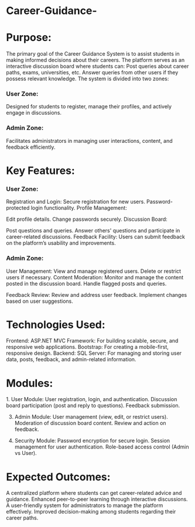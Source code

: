 # Career-Guidance-
<h1> Purpose:</h1>
The primary goal of the Career Guidance System is to assist students in making informed decisions about their careers. The platform serves as an interactive discussion board where students can:
Post queries about career paths, exams, universities, etc.
Answer queries from other users if they possess relevant knowledge.
The system is divided into two zones:

<h3>User Zone:</h3> Designed for students to register, manage their profiles, and actively engage in discussions.
<h3>Admin Zone: </h3>Facilitates administrators in managing user interactions, content, and feedback efficiently.

<h1>Key Features:</h1>
<h3>User Zone:</h3>

Registration and Login:
Secure registration for new users.
Password-protected login functionality.
Profile Management:

Edit profile details.
Change passwords securely.
Discussion Board:

Post questions and queries.
Answer others' questions and participate in career-related discussions.
Feedback Facility:
Users can submit feedback on the platform’s usability and improvements.

<h3>Admin Zone:</h3>

User Management:
View and manage registered users.
Delete or restrict users if necessary.
Content Moderation:
Monitor and manage the content posted in the discussion board.
Handle flagged posts and queries.

Feedback Review:
Review and address user feedback.
Implement changes based on user suggestions.

<h1>Technologies Used:</h1>
Frontend:
ASP.NET MVC Framework: For building scalable, secure, and responsive web applications.
Bootstrap: For creating a mobile-first, responsive design.
Backend:
SQL Server: For managing and storing user data, posts, feedback, and admin-related information.

<h1>Modules:</h1>
1. User Module:
User registration, login, and authentication.
Discussion board participation (post and reply to questions).
Feedback submission.

3. Admin Module:
User management (view, edit, or restrict users).
Moderation of discussion board content.
Review and action on feedback.

4. Security Module:
Password encryption for secure login.
Session management for user authentication.
Role-based access control (Admin vs User).

<h1>Expected Outcomes:</h1>
A centralized platform where students can get career-related advice and guidance.
Enhanced peer-to-peer learning through interactive discussions.
A user-friendly system for administrators to manage the platform effectively.
Improved decision-making among students regarding their career paths.

